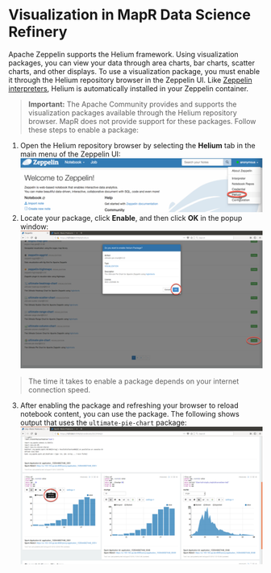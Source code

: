 # Visualization in MapR Data Science Refinery
Apache Zeppelin supports the Helium framework. Using visualization packages, you can view your data through area charts, bar charts, scatter charts, and other displays. To use a visualization package, you must enable it through the Helium repository browser in the Zeppelin UI. 
Like [Zeppelin interpreters](doc/tutorials/002-interpreters.md), Helium is automatically installed in your Zeppelin container.

> **Important:** The Apache Community provides and supports the visualization packages available through the Helium repository browser. MapR does not provide support for these packages.
Follow these steps to enable a package:
1. Open the Helium repository browser by selecting the **Helium** tab in the main menu of the Zeppelin UI:
![Zeppelin vizualisation](doc/tutorials/images/zeppelin-visualization-1.png)
2. Locate your package, click **Enable**, and then click **OK** in the popup window:
![Zeppelin vizualisation](doc/tutorials/images/zeppelin-visualization-2.png)
> The time it takes to enable a package depends on your internet connection speed.
3. After enabling the package and refreshing your browser to reload notebook content, you can use the package. The following shows output that uses the `ultimate-pie-chart` package:
![Zeppelin vizualisation](doc/tutorials/images/zeppelin-visualization-3.png)